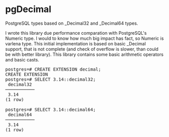 pgDecimal
=========

PostgreSQL types based on _Decimal32 and _Decimal64 types.

I wrote this library due performance comparation with PostgreSQL's Numeric type. I would to know how much
big impact has fact, so Numeric is varlena type. This initial implementation is based on basic _Decimal
support, that is not complete (and check of overflow is slower, than could be with better library). This library 
contains some basic arithmetic operators and basic casts.

<pre>
postgres=# CREATE EXTENSION decimal;
CREATE EXTENSION
postgres=# SELECT 3.14::decimal32;
 decimal32 
───────────
 3.14
(1 row)

postgres=# SELECT 3.14::decimal64;
 decimal64 
───────────
 3.14
(1 row)
</pre>
